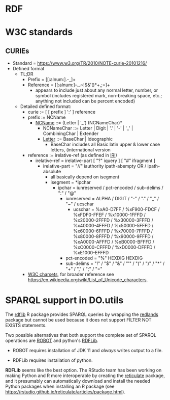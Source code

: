 # RDF

# W3C standards

## CURIEs

- Standard = https://www.w3.org/TR/2010/NOTE-curie-20101216/
- Defined format
    - TL;DR
        - Prefix = [[:alnum:].-_]+
        - Reference = [[:alnum:]-._~!$&'()*+,;=]+
            - appears to include just about any normal letter, number, or symbol (includes registered mark, non-breaking space, etc.; anything not included can be percent encoded)
    - Detailed defined format:
        - curie       :=   [ [ prefix ] ':' ] reference
        - prefix      :=   NCName
            - [NCName](https://www.w3.org/TR/1999/REC-xml-names-19990114/#NT-NCName) 	::= 	(Letter | '_') (NCNameChar)*
                - NCNameChar 	::= 	Letter | Digit | '.' | '-' | '_' | CombiningChar | Extender
                - [Letter](https://www.w3.org/TR/REC-xml/#NT-Letter)	   ::=   	BaseChar | Ideographic
                    - BaseChar includes all Basic latin upper & lower case letters,  (international version
        - reference   :=   irelative-ref (as defined in [IRI](https://www.ietf.org/rfc/rfc3987.txt))
            - irelative-ref  = irelative-part [ "?" iquery ] [ "#" ifragment ]
                - irelative-part = "//" iauthority ipath-abempty OR / ipath-absolute
                    - all basically depend on isegment
                    - isegment = *ipchar
                        - ipchar = iunreserved / pct-encoded / sub-delims / ":" / "@"
                            - iunreserved    = ALPHA / DIGIT / "-" / "." / "_" / "~" / ucschar
                                - ucschar        = %xA0-D7FF / %xF900-FDCF / %xFDF0-FFEF / %x10000-1FFFD / %x20000-2FFFD / %x30000-3FFFD / %x40000-4FFFD / %x50000-5FFFD / %x60000-6FFFD / %x70000-7FFFD / %x80000-8FFFD / %x90000-9FFFD / %xA0000-AFFFD / %xB0000-BFFFD / %xC0000-CFFFD / %xD0000-DFFFD / %xE1000-EFFFD
                            - pct-encoded = "%" HEXDIG HEXDIG
                            - sub-delims     = "!" / "$" / "&" / "'" / "(" / ")" / "*" / "+" / "," / ";" / "="
        - [W3C charsets](https://www.w3.org/Style/XSL/TestSuite/results/4/XEP/charsets.pdf), for broader reference see https://en.wikipedia.org/wiki/List_of_Unicode_characters.

# SPARQL support in DO.utils

The [rdflib](https://github.com/ropensci/rdflib) R package provides SPARQL queries by wrapping the [redlands](https://cran.r-project.org/web/packages/redland/index.html) package but cannot be used because it does not support FILTER NOT EXISTS statements.

Two possible alternatives that both support the complete set of SPARQL operations are [ROBOT](robot.obolibrary.org/) and python's [RDFLib](https://rdflib.readthedocs.io/en/stable/#).

- ROBOT requires installation of JDK 11 and _always_ writes output to a file.

- RDFLib requires installation of python.

**RDFLib** seems like the best option. The RStudio team has been working on making Python and R more interoperable by creating the [reticulate](https://rstudio.github.io/reticulate/) package, and it presumably can automatically download and install the needed Python packages when installing an R package (see https://rstudio.github.io/reticulate/articles/package.html).
